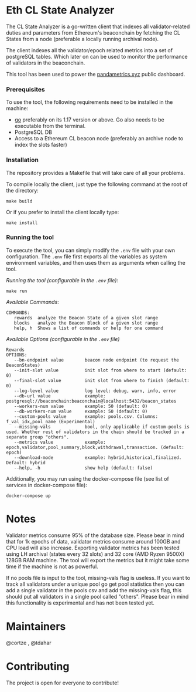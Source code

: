 # Eth CL State Analyzer

The CL State Analyzer is a go-written client that indexes all validator-related duties and parameters from Ethereum's beaconchain by fetching the CL States from a node (preferable a locally running archival node).

The client indexes all the validator/epoch related metrics into a set of postgreSQL tables. Which later on can be used to monitor the performance of validators in the beaconchain.

This tool has been used to power the [pandametrics.xyz](https://pandametrics.xyz/) public dashboard.

### Prerequisites
To use the tool, the following requirements need to be installed in the machine:
- [go](https://go.dev/doc/install) preferably on its 1.17 version or above. Go also needs to be executable from the terminal.
- PostgreSQL DB
- Access to a Ethereum CL beacon node (preferably an archive node to index the slots faster)

### Installation
The repository provides a Makefile that will take care of all your problems.

To compile locally the client, just type the following command at the root of the directory:
```
make build
```

Or if you prefer to install the client locally type:
```
make install
```

### Running the tool
To execute the tool, you can simply modify the `.env` file with your own configuration. The `.env` file first exports all the variables as system environment variables, and then uses them as arguments when calling the tool.

*Running the tool (configurable in the `.env` file)*:
```
make run
```




*Available Commands*:
```
COMMANDS:
   rewards  analyze the Beacon State of a given slot range
   blocks   analyze the Beacon Block of a given slot range
   help, h  Shows a list of commands or help for one command
```

*Available Options (configurable in the `.env` file)*
```
Rewards
OPTIONS:
   --bn-endpoint value        beacon node endpoint (to request the BeaconStates)
   --init-slot value          init slot from where to start (default: 0)
   --final-slot value         init slot from where to finish (default: 0)
   --log-level value          log level: debug, warn, info, error
   --db-url value             example: postgresql://beaconchain:beaconchain@localhost:5432/beacon_states
   --workers-num value        example: 50 (default: 0)
   --db-workers-num value     example: 50 (default: 0)
   --custom-pools value       example: pools.csv. Columns: f_val_idx,pool_name (Experimental)
   --missing-vals			  bool, only applicable if custom-pools is used. Whether rest of validators in the chain should be tracked in a separate group "others".
   --metrics value            example: epoch,validator,pool_summary,block,withdrawal,transaction. (default: epoch)
   --download-mode			  example: hybrid,historical,finalized. Default: hybrid
   --help, -h                 show help (default: false)
```

Additionally, you may run using the docker-compose file (see list of services in docker-compose file):
```
docker-compose up
```

# Notes

Validator metrics consume 95% of the database size. Please bear in mind that for 1k epochs of data, validator metrics consume around 100GB and CPU load will also increase. Exporting validator metrics has been tested using LH archival (states every 32 slots) and 32 core (AMD Ryzen 9500X) 128GB RAM machine.
The tool will export the metrics but it might take some time if the machine is not as powerful.

If no pools file is input to the tool, missing-vals flag is useless. If you want to track all validators under a unique pool go get pool statistics then you can add a single validator in the pools csv and add the missing-vals flag, this should put all validators in a single pool called "others". Please bear in mind this functionality is experimental and has not been tested yet.


# Maintainers
@cortze , @tdahar

# Contributing
The project is open for everyone to contribute! 